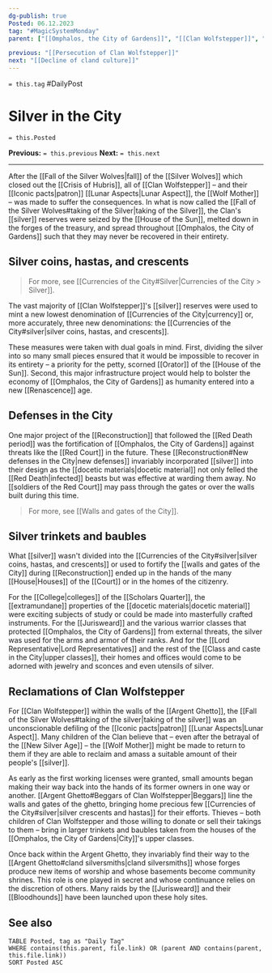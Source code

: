 ```yaml
---
dg-publish: true
Posted: 06.12.2023
tag: "#MagicSystemMonday"
parent: ["[[Omphalos, the City of Gardens]]", "[[Clan Wolfstepper]]", "[[Argent Ghetto]]", "[[Silver]]"]

previous: "[[Persecution of Clan Wolfstepper]]"
next: "[[Decline of cland culture]]"
---
```

`= this.tag` #DailyPost 
# Silver in the City
`= this.Posted`

**Previous:** `= this.previous`
**Next:** `= this.next`

---

After the [[Fall of the Silver Wolves|fall]] of the [[Silver Wolves]] which closed out the [[Crisis of Hubris]], all of [[Clan Wolfstepper]] – and their [[Iconic pacts|patron]] [[Lunar Aspects|Lunar Aspect]], the [[Wolf Mother]] – was made to suffer the consequences. In what is now called the [[Fall of the Silver Wolves#taking of the Silver|taking of the Silver]], the Clan's [[silver]] reserves were seized by the [[House of the Sun]], melted down in the forges of the treasury, and spread throughout [[Omphalos, the City of Gardens]] such that they may never be recovered in their entirety.

## Silver coins, hastas, and crescents

> For more, see [[Currencies of the City#Silver|Currencies of the City > Silver]].

The vast majority of [[Clan Wolfstepper]]'s [[silver]] reserves were used to mint a new lowest denomination of [[Currencies of the City|currency]] or, more accurately, three new denominations: the [[Currencies of the City#silver|silver coins, hastas, and crescents]].

These measures were taken with dual goals in mind. First, dividing the silver into so many small pieces ensured that it would be impossible to recover in its entirety – a priority for the petty, scorned [[Orator]] of the [[House of the Sun]]. Second, this major infrastructure project would help to bolster the economy of [[Omphalos, the City of Gardens]] as humanity entered into a new [[Renascence]] age.

## Defenses in the City

One major project of the [[Reconstruction]] that followed the [[Red Death period]] was the fortification of [[Omphalos, the City of Gardens]] against threats like the [[Red Court]] in the future. These [[Reconstruction#New defenses in the City|new defenses]] invariably incorporated [[silver]] into their design as the [[docetic materials|docetic material]] not only felled the [[Red Death|infected]] beasts but was effective at warding them away. No [[soldiers of the Red Court]] may pass through the gates or over the walls built during this time.

> For more, see [[Walls and gates of the City]].

## Silver trinkets and baubles

What [[silver]] wasn't divided into the [[Currencies of the City#silver|silver coins, hastas, and crescents]] or used to fortify the [[walls and gates of the City]] during [[Reconstruction]] ended up in the hands of the many [[House|Houses]] of the [[Court]] or in the homes of the citizenry.

For the [[College|colleges]] of the [[Scholars Quarter]], the [[extramundane]] properties of the [[docetic materials|docetic material]] were exciting subjects of study or could be made into masterfully crafted instruments. For the [[Jurisweard]] and the various warrior classes that protected [[Omphalos, the City of Gardens]] from external threats, the silver was used for the arms and armor of their ranks. And for the [[Lord Representative|Lord Representatives]] and the rest of the [[Class and caste in the City|upper classes]], their homes and offices would come to be adorned with jewelry and sconces and even utensils of silver.

## Reclamations of Clan Wolfstepper

For [[Clan Wolfstepper]] within the walls of the [[Argent Ghetto]], the [[Fall of the Silver Wolves#taking of the silver|taking of the silver]] was an unconscionable defiling of the [[Iconic pacts|patron]] [[Lunar Aspects|Lunar Aspect]]. Many children of the Clan believe that – even after the betrayal of the [[New Silver Age]] – the [[Wolf Mother]] might be made to return to them if they are able to reclaim and amass a suitable amount of their people's [[silver]].

As early as the first working licenses were granted, small amounts began making their way back into the hands of its former owners in one way or another. [[Argent Ghetto#Beggars of Clan Wolfstepper|Beggars]] line the walls and gates of the ghetto, bringing home precious few [[Currencies of the City#silver|silver crescents and hastas]] for their efforts. Thieves – both children of Clan Wolfstepper and those willing to donate or sell their takings to them – bring in larger trinkets and baubles taken from the houses of the [[Omphalos, the City of Gardens|City]]'s upper classes.

Once back within the Argent Ghetto, they invariably find their way to the [[Argent Ghetto#cland silversmiths|cland silversmiths]] whose forges produce new items of worship and whose basements become community shrines. This role is one played in secret and whose continuance relies on the discretion of others. Many raids by the [[Jurisweard]] and their [[Bloodhounds]] have been launched upon these holy sites.

## See also

```dataview
TABLE Posted, tag as "Daily Tag"
WHERE contains(this.parent, file.link) OR (parent AND contains(parent, this.file.link))
SORT Posted ASC
```